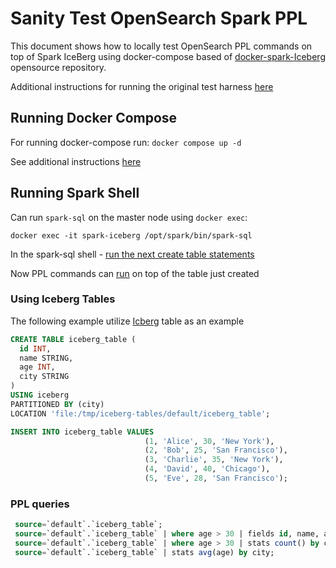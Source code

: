 # Sanity Test OpenSearch Spark PPL
This document shows how to locally test OpenSearch PPL commands on top of Spark IceBerg using docker-compose based of [docker-spark-Iceberg](https://github.com/databricks/docker-spark-iceberg) opensource repository. 

Additional instructions for running the original test harness [here](https://iceberg.apache.org/spark-quickstart/)

## Running Docker Compose
For running docker-compose run: `docker compose up -d`

See additional instructions [here](../../docs/spark-docker.md)

## Running Spark Shell

Can run `spark-sql` on the master node using `docker exec`:

```
docker exec -it spark-iceberg /opt/spark/bin/spark-sql
```

In the spark-sql shell - [run the next create table statements](../../docs/local-spark-ppl-test-instruction.md#testing-ppl-commands)

Now PPL commands can [run](../../docs/local-spark-ppl-test-instruction.md#test-grok--top-commands-combination) on top of the table just created

### Using Iceberg Tables
The following example utilize [Icberg](https://iceberg.apache.org/) table as an example
```sql
CREATE TABLE iceberg_table (
  id INT,
  name STRING,
  age INT,
  city STRING
)
USING iceberg
PARTITIONED BY (city)
LOCATION 'file:/tmp/iceberg-tables/default/iceberg_table';

INSERT INTO iceberg_table VALUES
                              (1, 'Alice', 30, 'New York'),
                              (2, 'Bob', 25, 'San Francisco'),
                              (3, 'Charlie', 35, 'New York'),
                              (4, 'David', 40, 'Chicago'),
                              (5, 'Eve', 28, 'San Francisco');
```

### PPL queries 
```sql
 source=`default`.`iceberg_table`;
 source=`default`.`iceberg_table` | where age > 30 | fields id, name, age, city | sort - age;
 source=`default`.`iceberg_table` | where age > 30 | stats count() by city;
 source=`default`.`iceberg_table` | stats avg(age) by city;
```